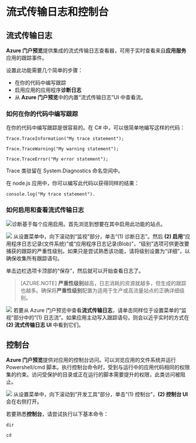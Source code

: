 <properties 
	pageTitle="流式传输日志和控制台" 
	description="流式传输日志和控制台概述" 
	authors="btardif" 
	manager="wpickett" 
	editor="" 
	services="app-service\web" 
	documentationCenter=""/>  


<tags 
	ms.service="app-service-web" 
	ms.workload="web" 
	ms.tgt_pltfrm="na" 
	ms.devlang="multiple" 
	ms.topic="article" 
	ms.date="10/12/2016" 
	wacn.date="11/07/2016" 
	ms.author="byvinyal"/>  


# 流式传输日志和控制台

## 流式传输日志

**Azure 门户预览**提供集成的流式传输日志查看器，可用于实时查看来自**应用服务**应用的跟踪事件。

设置此功能需要几个简单的步骤：

- 在你的代码中编写跟踪
- 启用应用的应用程序**诊断日志**
- 从 **Azure 门户预览**中的内置“流式传输日志”UI 中查看流。

### 如何在你的代码中编写跟踪 ###

在你的代码中编写跟踪是很容易的。在 C# 中，可以很简单地编写这样的代码：

`````````````````````````
Trace.TraceInformation("My trace statement");
`````````````````````````

`````````````````````````
Trace.TraceWarning("My warning statement");
`````````````````````````

`````````````````````````
Trace.TraceError("My error statement");
`````````````````````````

Trace 类驻留在 System.Diagnostics 命名空间中。

在 node.js 应用中，你可以编写此代码以获得同样的结果：

`````````````````````````
console.log("My trace statement").
`````````````````````````

### 如何启用和查看流式传输日志
![][BrowseSitesScreenshot]诊断基于每个应用启用。首先浏览到想要在其中启用此功能的站点。
  
![][DiagnosticsLogs]
从设置菜单中，向下滚动到“监视”部分，单击“(1) 诊断日志”。然后 **(2) 启用**“应用程序日志记录(文件系统)”或“应用程序日志记录(Blob)”，“级别”选项可供更改要捕获的跟踪的严重性级别。如果只是尝试熟悉该功能，请将级别设置为“详细”，以确保收集所有跟踪语句。

单击边栏选项卡顶部的“保存”，然后就可以开始查看日志了。

>[AZURE.NOTE] **严重性级别**越高，日志消耗的资源就越多，但生成的跟踪也越多。确保将**严重性级别**配置为适用于生产或高流量站点的正确详细级别。

![][StreamingLogsScreenshot]
若要从 Azure 门户预览中查看**流式传输日志**，请单击同样位于设置菜单的“监视”部分中的“(1) 日志流”。如果应用主动写入跟踪语句，则会以近乎实时的方式在 **(2) 流式传输日志 UI** 中看到它们。

## 控制台
**Azure 门户预览**提供对应用的控制台访问。可以浏览应用的文件系统并运行 Powershell/cmd 脚本。执行控制台命令时，受到与运行中的应用代码相同的权限集的约束。访问受保护的目录或正在运行的脚本需要提升的权限，此类访问被阻止。

![][ConsoleScreenshot]
从设置菜单中，向下滚动到“开发工具”部分，单击“(1) 控制台”，**(2) 控制台 UI** 会在右侧打开。

若要熟悉**控制台**，请尝试执行以下基本命令：

`````````````````````````
dir
`````````````````````````

`````````````````````````
cd
`````````````````````````

<!-- Images. -->

[DiagnosticsLogs]: ./media/web-sites-streaming-logs-and-console/diagnostic-logs.png
[BrowseSitesScreenshot]: ./media/web-sites-streaming-logs-and-console/browse-sites.png
[StreamingLogsScreenshot]: ./media/web-sites-streaming-logs-and-console/streaming-logs.png
[ConsoleScreenshot]: ./media/web-sites-streaming-logs-and-console/console.png

<!---HONumber=Mooncake_1024_2016-->